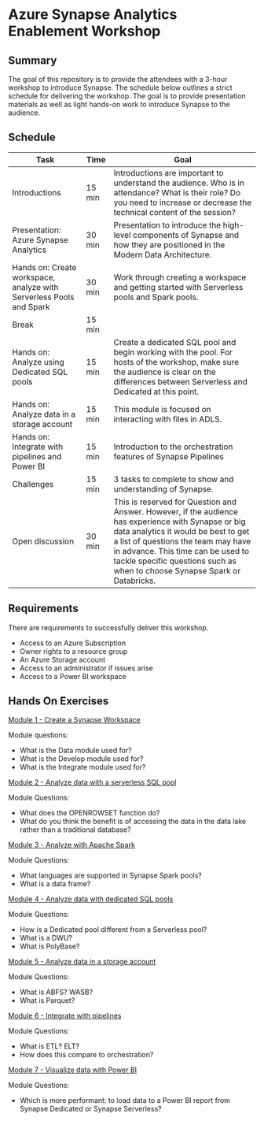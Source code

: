 # Azure Synapse Analytics Enablement Workshop

## Summary

The goal of this repository is to provide the attendees with a 3-hour workshop to introduce Synapse. The schedule below outlines a strict schedule for delivering the workshop. The goal is to provide presentation materials as well as light hands-on work to introduce Synapse to the audience.


## Schedule

Task|Time|Goal
----|----|----
Introductions | 15 min | Introductions are important to understand the audience. Who is in attendance? What is their role? Do you need to increase or decrease the technical content of the session?
Presentation: Azure Synapse Analytics | 30 min | Presentation to introduce the high-level components of Synapse and how they are positioned in the Modern Data Architecture.
Hands on: Create workspace, analyze with Serverless Pools and Spark | 30 min | Work through creating a workspace and getting started with Serverless pools and Spark pools.
Break | 15 min
Hands on: Analyze using Dedicated SQL pools | 15 min | Create a dedicated SQL pool and begin working with the pool. For hosts of the workshop, make sure the audience is clear on the differences between Serverless and Dedicated at this point.
Hands on: Analyze data in a storage account | 15 min | This module is focused on interacting with files in ADLS.
Hands on: Integrate with pipelines and Power BI | 15 min | Introduction to the orchestration features of Synapse Pipelines
Challenges | 15 min | 3 tasks to complete to show and understanding of Synapse.
Open discussion | 30 min | This is reserved for Question and Answer. However, if the audience has experience with Synapse or big data analytics it would be best to get a list of questions the team may have in advance. This time can be used to tackle specific questions such as when to choose Synapse Spark or Databricks.

## Requirements

There are requirements to successfully deliver this workshop.

- Access to an Azure Subscription
- Owner rights to a resource group
- An Azure Storage account
- Access to an administrator if issues arise
- Access to a Power BI workspace

## Hands On Exercises

[Module 1 - Create a Synapse Workspace](https://docs.microsoft.com/en-us/azure/synapse-analytics/get-started-create-workspace)

Module questions:
- What is the Data module used for?
- What is the Develop module used for?
- What is the Integrate module used for?

[Module 2 - Analyze data with a serverless SQL pool](https://docs.microsoft.com/en-us/azure/synapse-analytics/get-started-analyze-sql-on-demand)

Module Questions:
- What does the OPENROWSET function do?
- What do you think the benefit is of accessing the data in the data lake rather than a traditional database?

[Module 3 - Analyze with Apache Spark](https://docs.microsoft.com/en-us/azure/synapse-analytics/get-started-analyze-spark)

Module Questions:
- What languages are supported in Synapse Spark pools?
- What is a data frame?

[Module 4 - Analyze data with dedicated SQL pools](https://docs.microsoft.com/en-us/azure/synapse-analytics/get-started-analyze-sql-pool)

Module Questions:
- How is a Dedicated pool different from a Serverless pool?
- What is a DWU?
- What is PolyBase?

[Module 5 - Analyze data in a storage account](https://docs.microsoft.com/en-us/azure/synapse-analytics/get-started-analyze-storage)

Module Questions:
- What is ABFS? WASB?
- What is Parquet?

[Module 6 - Integrate with pipelines](https://docs.microsoft.com/en-us/azure/synapse-analytics/get-started-pipelines)

Module Questions:
- What is ETL? ELT?
- How does this compare to orchestration?

[Module 7 - Visualize data with Power BI](https://docs.microsoft.com/en-us/azure/synapse-analytics/get-started-visualize-power-bi)

Module Questions:
- Which is more performant: to load data to a Power BI report from Synapse Dedicated or Synapse Serverless?


